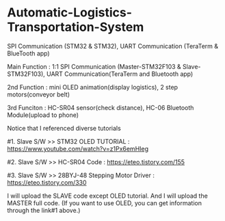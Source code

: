 # Automatic-Logistics-Transportation-System
SPI Communication (STM32 &amp; STM32), UART Communication (TeraTerm & BlueTooth app)

Main Function : 1:1 SPI Communication (Master-STM32F103 & Slave-STM32F103), UART Communication(TeraTerm and Bluetooth app)

2nd Function : mini OLED animation(display logistics), 2 step motors(conveyor belt)

3rd Funciton : HC-SR04 sensor(check distance), HC-06 Bluetooth Module(upload to phone)

Notice that I referenced diverse tutorials

#1. Slave S/W >> STM32 OLED TUTORIAL : https://www.youtube.com/watch?v=z1Px6emHIeg

#2. Slave S/W >> HC-SR04 Code : https://eteo.tistory.com/155

#3. Slave S/W >> 28BYJ-48 Stepping Motor Driver : https://eteo.tistory.com/330

I will upload the SLAVE code except OLED tutorial. And I will upload the MASTER full code.
(If you want to use OLED, you can get information through the link#1 above.)
 
